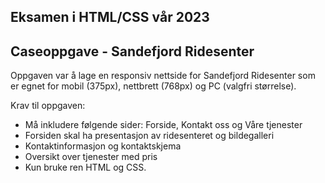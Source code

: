 ## Eksamen i HTML/CSS vår 2023

## Caseoppgave - Sandefjord Ridesenter
Oppgaven var å lage en responsiv nettside for Sandefjord Ridesenter som er egnet for mobil (375px), nettbrett (768px) og PC (valgfri størrelse).

Krav til oppgaven:
- Må inkludere følgende sider: Forside, Kontakt oss og Våre tjenester
- Forsiden skal ha presentasjon av ridesenteret og bildegalleri
- Kontaktinformasjon og kontaktskjema
- Oversikt over tjenester med pris
- Kun bruke ren HTML og CSS.
